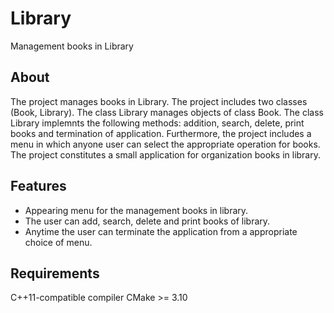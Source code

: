 # Library
Management books in Library

## About
The project manages books in Library. The project includes two classes (Book, Library). The class Library manages objects of class Book. The class Library implemnts the following methods: 
addition, search, delete, print books and termination of application. Furthermore, the project includes a menu in which anyone user can select the appropriate operation for books. 
The project constitutes a small application for organization books in library.

## Features
- Appearing menu for the management books in library.
- The user can add, search, delete and print books of library.
- Anytime the user can terminate the application from a appropriate choice of menu.

## Requirements
C++11-compatible compiler
CMake >= 3.10
